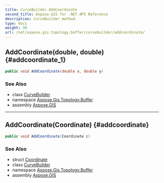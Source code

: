 ```yaml
---
title: CurveBuilder.AddCoordinate
second_title: Aspose.GIS for .NET API Reference
description: CurveBuilder method. 
type: docs
weight: 30
url: /net/aspose.gis.topology.buffer/curvebuilder/addcoordinate/
---
```

## AddCoordinate(double, double) {#addcoordinate_1}

```csharp
public void AddCoordinate(double x, double y)
```

### See Also

* class [CurveBuilder](../)
* namespace [Aspose.Gis.Topology.Buffer](../../curvebuilder/)
* assembly [Aspose.GIS](../../../)

---

## AddCoordinate(Coordinate) {#addcoordinate}

```csharp
public void AddCoordinate(Coordinate c)
```

### See Also

* struct [Coordinate](../../../aspose.gis.common/coordinate/)
* class [CurveBuilder](../)
* namespace [Aspose.Gis.Topology.Buffer](../../curvebuilder/)
* assembly [Aspose.GIS](../../../)


